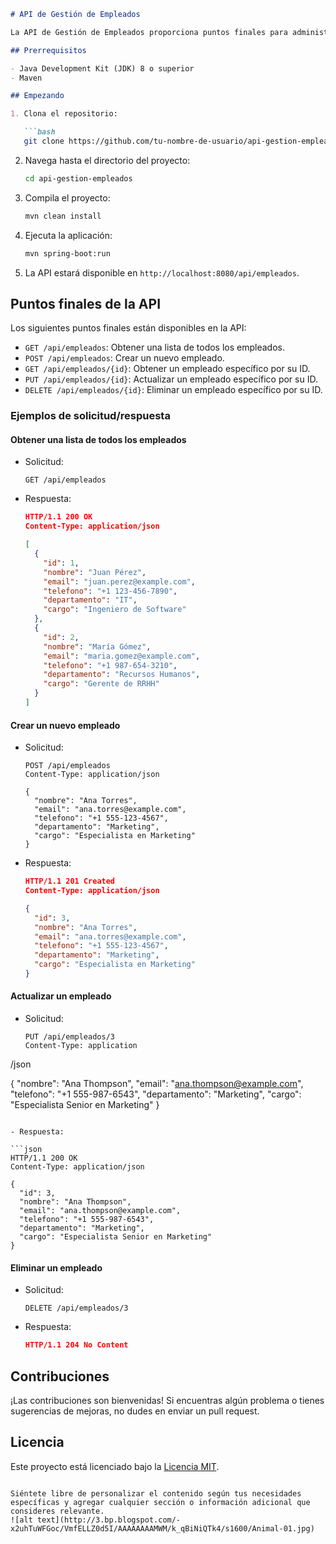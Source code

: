 ```markdown
# API de Gestión de Empleados

La API de Gestión de Empleados proporciona puntos finales para administrar los datos de los empleados, permitiéndote realizar operaciones CRUD (Crear, Leer, Actualizar, Eliminar) en los registros de los empleados.

## Prerrequisitos

- Java Development Kit (JDK) 8 o superior
- Maven

## Empezando

1. Clona el repositorio:

   ```bash
   git clone https://github.com/tu-nombre-de-usuario/api-gestion-empleados.git
   ```

2. Navega hasta el directorio del proyecto:

   ```bash
   cd api-gestion-empleados
   ```

3. Compila el proyecto:

   ```bash
   mvn clean install
   ```

4. Ejecuta la aplicación:

   ```bash
   mvn spring-boot:run
   ```

5. La API estará disponible en `http://localhost:8080/api/empleados`.

## Puntos finales de la API

Los siguientes puntos finales están disponibles en la API:

- `GET /api/empleados`: Obtener una lista de todos los empleados.
- `POST /api/empleados`: Crear un nuevo empleado.
- `GET /api/empleados/{id}`: Obtener un empleado específico por su ID.
- `PUT /api/empleados/{id}`: Actualizar un empleado específico por su ID.
- `DELETE /api/empleados/{id}`: Eliminar un empleado específico por su ID.

### Ejemplos de solicitud/respuesta

#### Obtener una lista de todos los empleados

- Solicitud:

  ```
  GET /api/empleados
  ```

- Respuesta:

  ```json
  HTTP/1.1 200 OK
  Content-Type: application/json
  
  [
    {
      "id": 1,
      "nombre": "Juan Pérez",
      "email": "juan.perez@example.com",
      "telefono": "+1 123-456-7890",
      "departamento": "IT",
      "cargo": "Ingeniero de Software"
    },
    {
      "id": 2,
      "nombre": "María Gómez",
      "email": "maria.gomez@example.com",
      "telefono": "+1 987-654-3210",
      "departamento": "Recursos Humanos",
      "cargo": "Gerente de RRHH"
    }
  ]
  ```

#### Crear un nuevo empleado

- Solicitud:

  ```
  POST /api/empleados
  Content-Type: application/json
  
  {
    "nombre": "Ana Torres",
    "email": "ana.torres@example.com",
    "telefono": "+1 555-123-4567",
    "departamento": "Marketing",
    "cargo": "Especialista en Marketing"
  }
  ```

- Respuesta:

  ```json
  HTTP/1.1 201 Created
  Content-Type: application/json
  
  {
    "id": 3,
    "nombre": "Ana Torres",
    "email": "ana.torres@example.com",
    "telefono": "+1 555-123-4567",
    "departamento": "Marketing",
    "cargo": "Especialista en Marketing"
  }
  ```

#### Actualizar un empleado

- Solicitud:

  ```
  PUT /api/empleados/3
  Content-Type: application

/json
  
  {
    "nombre": "Ana Thompson",
    "email": "ana.thompson@example.com",
    "telefono": "+1 555-987-6543",
    "departamento": "Marketing",
    "cargo": "Especialista Senior en Marketing"
  }
  ```

- Respuesta:

  ```json
  HTTP/1.1 200 OK
  Content-Type: application/json
  
  {
    "id": 3,
    "nombre": "Ana Thompson",
    "email": "ana.thompson@example.com",
    "telefono": "+1 555-987-6543",
    "departamento": "Marketing",
    "cargo": "Especialista Senior en Marketing"
  }
  ```

#### Eliminar un empleado

- Solicitud:

  ```
  DELETE /api/empleados/3
  ```

- Respuesta:

  ```json
  HTTP/1.1 204 No Content
  ```

## Contribuciones

¡Las contribuciones son bienvenidas! Si encuentras algún problema o tienes sugerencias de mejoras, no dudes en enviar un pull request.

## Licencia

Este proyecto está licenciado bajo la [Licencia MIT](LICENSE).
```

Siéntete libre de personalizar el contenido según tus necesidades específicas y agregar cualquier sección o información adicional que consideres relevante.
![alt text](http://3.bp.blogspot.com/-x2uhTuWFGoc/VmfELLZ0d5I/AAAAAAAAMWM/k_qBiNiQTk4/s1600/Animal-01.jpg)